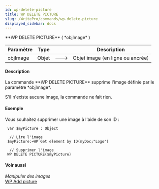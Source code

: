 ```yaml
---
id: wp-delete-picture
title: WP DELETE PICTURE
slug: /WritePro/commands/wp-delete-picture
displayed_sidebar: docs
---
```


<!--REF #_command_.WP DELETE PICTURE.Syntax-->**WP DELETE PICTURE** ( *objImage* )<!-- END REF-->
<!--REF #_command_.WP DELETE PICTURE.Params-->
| Paramètre | Type |  | Description |
| --- | --- | --- | --- |
| objImage | Objet | &#x1F852; | Objet image (en ligne ou ancrée) |

<!-- END REF-->

#### Description 

<!--REF #_command_.WP DELETE PICTURE.Summary-->La commande **WP DELETE PICTURE** supprime l'image définie par le paramètre *objImage*.<!-- END REF-->

S'il n'existe aucune image, la commande ne fait rien.

#### Exemple 

Vous souhaitez supprimer une image à l'aide de son ID :

```4d
 var $myPicture : Object
 
  // Lire l'image  
 $myPicture:=WP Get element by ID(myDoc;"Logo")
 
  // Supprimer l'image
 WP DELETE PICTURE($myPicture)
```

#### Voir aussi 

*Manipuler des images*  
[WP Add picture](wp-add-picture.md)  